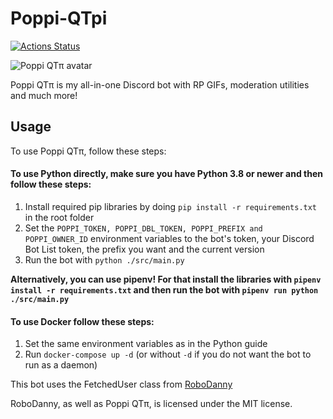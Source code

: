 # Poppi-QTpi
[![Actions Status](https://github.com/NatsumiHB/Poppi-QTpi/workflows/Build%20and%20Push%20to%20Docker/badge.svg)](https://github.com/NatsumiHB/Poppi-QTpi/actions)

![Poppi QTπ avatar](https://images.discordapp.net/avatars/430092067218128916/30f9a115a465fd5a523c332398ccea84.png)

Poppi QTπ is my all-in-one Discord bot with RP GIFs, moderation utilities and much more!

## Usage
To use Poppi QTπ, follow these steps:
#### To use Python directly, make sure you have Python 3.8 or newer and then follow these steps:
1. Install required pip libraries by doing `pip install -r requirements.txt` in the root folder
2. Set the `POPPI_TOKEN, POPPI_DBL_TOKEN, POPPI_PREFIX and POPPI_OWNER_ID` environment variables to the bot's token,
your Discord Bot List token, the prefix you want and the current version
3. Run the bot with `python ./src/main.py`

**Alternatively, you can use pipenv! For that install the libraries with `pipenv install -r requirements.txt`
and then run the bot with `pipenv run python ./src/main.py`**

#### To use Docker follow these steps:
1. Set the same environment variables as in the Python guide
2. Run `docker-compose up -d` (or without `-d` if you do not want the bot to run as a daemon)

This bot uses the FetchedUser class from [RoboDanny](https://github.com/Rapptz/RoboDanny/blob/18b92ae2f53927aedebc25fb5eca02c8f6d7a874/cogs/meta.py#L21)

RoboDanny, as well as Poppi QTπ, is licensed under the MIT license.